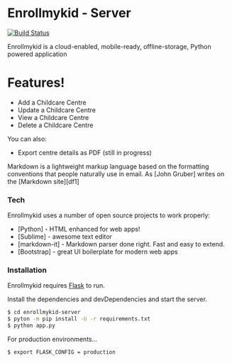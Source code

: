 # Enrollmykid - Server

[![Build Status](https://travis-ci.org/joemccann/dillinger.svg?branch=master)](https://travis-ci.org/joemccann/dillinger)

Enrollmykid is a cloud-enabled, mobile-ready, offline-storage, Python powered application

# Features!

  - Add a Childcare Centre
  - Update a Childcare Centre
  - View a Childcare Centre
  - Delete a Childcare Centre


You can also:
  - Export centre details as PDF (still in progress)

Markdown is a lightweight markup language based on the formatting conventions that people naturally use in email.  As [John Gruber] writes on the [Markdown site][df1]

### Tech

Enrollmykid uses a number of open source projects to work properly:

* [Python] - HTML enhanced for web apps!
* [Sublime] - awesome text editor
* [markdown-it] - Markdown parser done right. Fast and easy to extend.
* [Bootstrap] - great UI boilerplate for modern web apps


### Installation

Enrollmykid requires [Flask](http://flask.pocoo.org/) to run.

Install the dependencies and devDependencies and start the server.

```sh
$ cd enrollmykid-server
$ pyton -m pip install -U -r requirements.txt
$ python app.py
```

For production environments...

```sh
$ export FLASK_CONFIG = production
```
